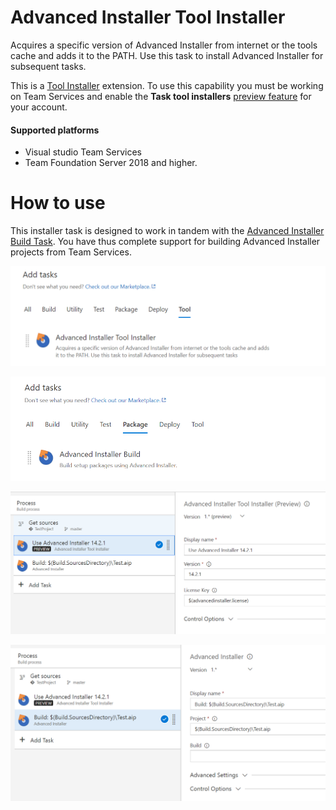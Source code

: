# Advanced Installer Tool Installer

Acquires a specific version of Advanced Installer from internet or the tools cache and adds it to the PATH. Use this task to install Advanced Installer for subsequent tasks.

This is a [Tool Installer](https://www.visualstudio.com/en-us/docs/build/concepts/process/tasks#tool-installers) extension. To use this capability you must be working on Team Services and enable the **Task tool installers** [preview feature](https://www.visualstudio.com/en-us/docs/collaborate/preview-features) for your account.

#### Supported platforms
* Visual studio Team Services
* Team Foundation Server 2018 and higher.

# How to use 

This installer task is designed to work in tandem with the [Advanced Installer Build Task](https://marketplace.visualstudio.com/items?itemName=caphyon.AdvancedInstaller-BuildTask). You have thus complete support for building Advanced Installer projects from Team Services.

![Add Tool](images/tool-add.png)

![Add Task](images/task-add.png)

![Configure Tool Installer](images/tool-configure.png)

![Configure Build Task](images/task-configure.png)